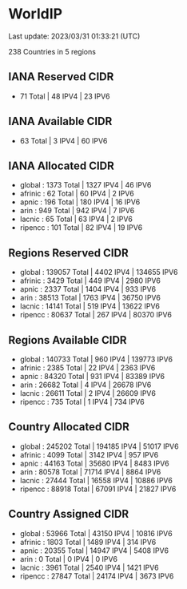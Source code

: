 # WorldIP

Last update: 2023/03/31 01:33:21 (UTC)

238 Countries in 5 regions

## IANA Reserved CIDR

- 71 Total | 48 IPV4 | 23 IPV6

## IANA Available CIDR

- 63 Total | 3 IPV4 | 60 IPV6

## IANA Allocated CIDR

- global : 1373 Total | 1327 IPV4 | 46 IPV6
- afrinic : 62 Total | 60 IPV4 | 2 IPV6
- apnic : 196 Total | 180 IPV4 | 16 IPV6
- arin : 949 Total | 942 IPV4 | 7 IPV6
- lacnic : 65 Total | 63 IPV4 | 2 IPV6
- ripencc : 101 Total | 82 IPV4 | 19 IPV6

## Regions Reserved CIDR

- global : 139057 Total | 4402 IPV4 | 134655 IPV6
- afrinic : 3429 Total | 449 IPV4 | 2980 IPV6
- apnic : 2337 Total | 1404 IPV4 | 933 IPV6
- arin : 38513 Total | 1763 IPV4 | 36750 IPV6
- lacnic : 14141 Total | 519 IPV4 | 13622 IPV6
- ripencc : 80637 Total | 267 IPV4 | 80370 IPV6

## Regions Available CIDR

- global : 140733 Total | 960 IPV4 | 139773 IPV6
- afrinic : 2385 Total | 22 IPV4 | 2363 IPV6
- apnic : 84320 Total | 931 IPV4 | 83389 IPV6
- arin : 26682 Total | 4 IPV4 | 26678 IPV6
- lacnic : 26611 Total | 2 IPV4 | 26609 IPV6
- ripencc : 735 Total | 1 IPV4 | 734 IPV6

## Country Allocated CIDR

- global : 245202 Total | 194185 IPV4 | 51017 IPV6
- afrinic : 4099 Total | 3142 IPV4 | 957 IPV6
- apnic : 44163 Total | 35680 IPV4 | 8483 IPV6
- arin : 80578 Total | 71714 IPV4 | 8864 IPV6
- lacnic : 27444 Total | 16558 IPV4 | 10886 IPV6
- ripencc : 88918 Total | 67091 IPV4 | 21827 IPV6

## Country Assigned CIDR

- global : 53966 Total | 43150 IPV4 | 10816 IPV6
- afrinic : 1803 Total | 1489 IPV4 | 314 IPV6
- apnic : 20355 Total | 14947 IPV4 | 5408 IPV6
- arin : 0 Total | 0 IPV4 | 0 IPV6
- lacnic : 3961 Total | 2540 IPV4 | 1421 IPV6
- ripencc : 27847 Total | 24174 IPV4 | 3673 IPV6
